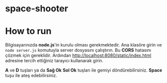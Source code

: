 # space-shooter

# How to run
Bilgisayarınızda **node.js**'in kurulu olması gerekmektedir.
Ana klasöre girin ve `node server.js` komutuyla server dosyasını çalıştırın.
Bu **CORS** hatasını çözmek için gereklidir.
Ardından [http://localhost:8080/static/index.html](http://localhost:8080/static/index.html) adresine tercih ettiğiniz tarayıcı kullanarak girin.

**A** ve **D** tuşları ya da  **Sağ Ok** **Sol Ok** tuşları ile gemiyi döndürebilirsiniz.
**Space** tuşu ile ateş edebilirsiniz.
